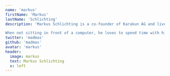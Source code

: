 ```yaml
---
name: 'markus'
firstName: 'Markus'
lastName: 'Schlichting'
description: 'Markus Schlichting is a co-founder of Karakun AG and lives in Siegburg, Germany. He is organizer of the Hackergarten in Basel and occasionally speaks at user groups and conferences and writes articles. Software Engineering, agile methodology and Open Source are concerns of his heart.

When not sitting in front of a computer, he loves to spend time with his sons and his wife, taking photographs or to get some fresh air driving his motorbike.'
twitter: 'madmas'
github: 'madmas'
avatar: 'markus'
header:
  image: markus
  text: Markus Schlichting
  x: left
---
```

